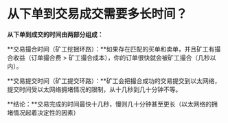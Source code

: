#  从下单到交易成交需要多长时间？

**从下单到成交的时间由两部分组成：**

**交易撮合时间（矿工挖掘环路）：**如果存在匹配的买单和卖单，并且矿工有撮合收益（订单撮合费 > 矿工撮合成本），你的订单很快就会被矿工撮合（几秒以内）。

**交易提交时间（矿工提交环路）：**矿工会把撮合成功的交易提交到以太网络，提交时间受以太网络拥堵情况的限制，从十几秒到几十分钟不等。

**结论：**交易完成的时间最快十几秒，慢则几十分钟甚至更长（以太网络的拥堵情况起着决定性的因素）
